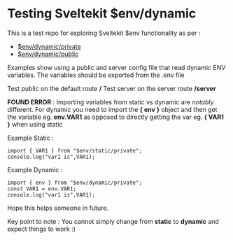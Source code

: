 # Testing Sveltekit $env/dynamic

This is a test repo for exploring Sveltekit $env functionality as per :

<!-- prettier-ignore-start -->
- [$env/dynamic/private](https://kit.svelte.dev/docs/modules#\$env-dynamic-private)
- [$env/dynamic/public](https://kit.svelte.dev/docs/modules#\$env-dynamic-public)
<!-- prettier-ignore-end -->

Examples show using a public and server config file that read dynamic ENV variables.
The variables should be exported from the .env file

Test public on the default route **/**
Test server on the server route **/server**


**FOUND ERROR** : 
Importing variables from static vs dynamic are *notably* different.  For dynamic you need to import the **{ env }** object and then get the variable eg. **env.VAR1** as opposed to directly getting the var eg. **{ VAR1 }** when using static

Example Static : 
```
import { VAR1 } from "$env/static/private";
console.log("var1 is",VAR1);
```
Example Dynamic : 
```
import { env } from "$env/dynamic/private";
const VAR1 = env.VAR1;
console.log("var1 is",VAR1);
```


Hope this helps someone in future.

Key point to note : You cannot simply change from **static** to **dynamic** and expect things to work :)

